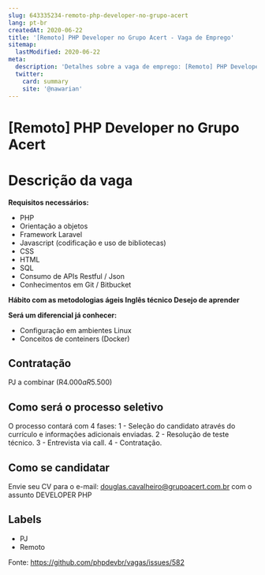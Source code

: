 ```yaml
---
slug: 643335234-remoto-php-developer-no-grupo-acert
lang: pt-br
createdAt: 2020-06-22
title: '[Remoto] PHP Developer no Grupo Acert - Vaga de Emprego'
sitemap:
  lastModified: 2020-06-22
meta:
  description: 'Detalhes sobre a vaga de emprego: [Remoto] PHP Developer no Grupo Acert'
  twitter:
    card: summary
    site: '@nawarian'
---
```


# [Remoto] PHP Developer no Grupo Acert

# Descrição da vaga

**Requisitos necessários:**
- PHP
- Orientação a objetos
- Framework Laravel
- Javascript (codificação e uso de bibliotecas)
- CSS
- HTML
- SQL
- Consumo de APIs Restful / Json
- Conhecimentos em Git / Bitbucket

**Hábito com as metodologias ágeis
Inglês técnico
Desejo de aprender**

**Será um diferencial já conhecer:** 
- Configuração em ambientes Linux
- Conceitos de conteiners (Docker)

## Contratação

PJ a combinar (R$4.000 a R$5.500)

## Como será o processo seletivo

O processo contará com 4 fases:
1 - Seleção do candidato através do currículo e informações adicionais enviadas.
2 - Resolução de teste técnico.
3 - Entrevista via call.
4 - Contratação.

## Como se candidatar

Envie seu CV para o e-mail: douglas.cavalheiro@grupoacert.com.br com o assunto DEVELOPER PHP

## Labels

- PJ
- Remoto

Fonte: https://github.com/phpdevbr/vagas/issues/582